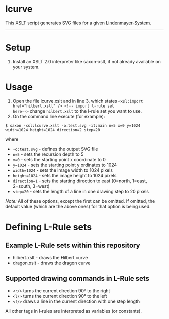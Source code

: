 # lcurve

This XSLT script generates SVG files for a given [Lindenmayer-System](https://en.wikipedia.org/wiki/L-system).

***

# Setup

1. Install an XSLT 2.0 interpreter like saxon-xslt, if not already available on your system.

# Usage

1. Open the file lcurve.xslt and in line 3, which states
<code>&lt;xsl:import href="hilbert.xslt" /&gt; &lt;!-- import l-rule set here--&gt;</code>
change <code>hilbert.xslt</code> to the l-rule set you want to use.
2. On the command line execute (for example):

<code>$ saxon -xsl:lcurve.xslt -o:test.svg -it:main n=5 x=0 y=1024  width=1024 height=1024 direction=2 step=20</code>

where

* <code>-o:test.svg</code> - defines the output SVG file
* <code>n=5</code> - sets the recursion depth to 5
* <code>x=0</code> - sets the starting point x coordinate to 0
* <code>y=1024</code> - sets the starting point y ordinates to 1024
* <code>width=1024</code> - sets the image width to 1024 pixels
* <code>height=1024</code> - sets the image height to 1024 pixels
* <code>direction=1</code> - sets the starting direction to east (0=north, 1=east, 2=south, 3=west)
* <code>step=20</code> - sets the length of a line in one drawing step to 20 pixels

*Note:* All of these options, except the first can be omitted. If omitted, the default value (which are the above ones) for that option is being used.

# Defining L-Rule sets
## Example L-Rule sets within this repository
* hilbert.xslt - draws the Hilbert curve
* dragon.xslt - draws the dragon curve

## Supported drawing commands in L-Rule sets
* <code>&lt;r/&gt;</code> turns the current direction 90° to the right
* <code>&lt;l/&gt;</code> turns the current direction 90° to the left
* <code>&lt;f/&gt;</code> draws a line in the current direction with one step length

All other tags in l-rules are interpreted as variables (or constants).
